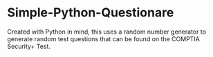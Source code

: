 # Simple-Python-Questionare

Created with Python in mind, this uses a random number generator to generate random test questions that can be found on the COMPTIA Security+ Test.
